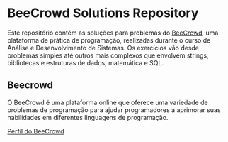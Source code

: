 # BeeCrowd Solutions Repository

Este repositório contém as soluções para problemas do [BeeCrowd](https://www.beecrowd.com.br), uma plataforma de prática de programação, realizadas durante o curso de Análise e Desenvolvimento de Sistemas. Os exercícios vão desde problemas simples até outros mais complexos que envolvem strings, bibliotecas e estruturas de dados, matemática e SQL.

## Beecrowd

O BeeCrowd é uma plataforma online que oferece uma variedade de problemas de programação para ajudar programadores a aprimorar suas habilidades em diferentes linguagens de programação.

[Perfil do BeeCrowd](https://judge.beecrowd.com/pt/profile/641083)

